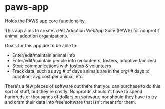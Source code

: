 # paws-app
Holds the PAWS app core functionality.

This app aims to create a Pet Adoption WebApp Suite (PAWS) for nonprofit animal adoption organizations.

Goals for this app are to be able to:
* Enter/edit/maintain animal info
* Enter/edit/maintain people info (volunteers, fosters, adoptive families)
* Store communications with fosters & volunteers
* Track data, such as avg # of days animals are in the org/ # days to adoption, avg cost per animal, etc.

There's a few pieces of software out there that you can purchase to do this sort of stuff, but they're costly. Nonprofits shouldn't have to spend hundreds or thousands of dollars on software, nor should they have to try and cram their data into free software that isn't meant for them.

